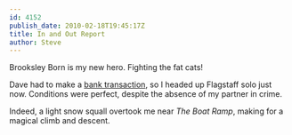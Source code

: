 ```yaml
---
id: 4152
publish_date: 2010-02-18T19:45:17Z
title: In and Out Report
author: Steve
---
```

  
Brooksley Born is my new hero. Fighting the fat cats!

Dave had to make a [bank transaction](http://www.youtube.com/watch?v=fTGQC3RP4XA), so I headed up Flagstaff solo just now. Conditions were perfect, despite the absence of my partner in crime.

Indeed, a light snow squall overtook me near _The Boat Ramp_, making for a magical climb and descent.